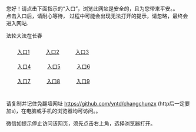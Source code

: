 您好！请点击下面指示的“入口”，浏览此网站是安全的，且为您带来平安。。 <br/>
点击入口后，请耐心等待， 过程中可能会出现无法打开的提示，请忽略，最终会进入网站. </br>

法轮大法在长春<br/>
<div style="padding:10px"><a style="margin:20px" target="_blank" href="https://d33fa6j9pzg40k.cloudfront.net/2Qpsp?uldcpeew" id="ccLink1" rel="nofollow">入口1</a> <a target="_blank" style="margin:20px" href="https://d3symsw4s76vm5.cloudfront.net/2Qpsp?nqhubmqa" id="ccLink2" rel="nofollow">入口2</a> <a style="margin:20px" target="_blank" href="https://d2osxmmnax956m.cloudfront.net/2Qpsp?okgkcpo" id="ccLink3" rel="nofollow">入口3</a></div>

<div style="padding:10px" ><a style="margin:20px" target="_blank" href="https://d33fa6j9pzg40k.cloudfront.net/2Qpsp?uldcpeew" id="ccLink4" rel="nofollow">入口4</a> <a style="margin:20px" href="https://d3symsw4s76vm5.cloudfront.net/2Qpsp?nqhubmqa" target="_blank" id="ccLink5" rel="nofollow">入口5</a> <a style="margin:20px" href="https://d2osxmmnax956m.cloudfront.net/2Qpsp?okgkcpo" target="_blank" id="ccLink6" rel="nofollow">入口6</a></div>

<div style="padding:10px"><a style="margin:20px" target="_blank" href="https://d33fa6j9pzg40k.cloudfront.net/2Qpsp?uldcpeew" id="ccLink7" rel="nofollow">入口7</a> <a style="margin:20px" href="https://d3symsw4s76vm5.cloudfront.net/2Qpsp?nqhubmqa" target="_blank" id="ccLink8" rel="nofollow">入口8</a> <a style="margin:20px" target="_blank" href="https://d2osxmmnax956m.cloudfront.net/2Qpsp?okgkcpo" id="ccLink9" rel="nofollow">入口9</a></div>

<br/>



请复制并记住免翻墙网址 https://github.com/yntd/changchunzx (http后一定要加s)，在电脑或手机的浏览器均可访问。。<br/>

微信如提示停止访问该网页，须先点击右上角，选择浏览器打开。
